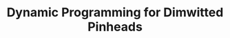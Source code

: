 ---
layout: post
title: Dynamic Programming for Dimwitted Pinheads
description: join me on a journey to competency
summary: 
tags: coding learning leetcode AS4AS
---